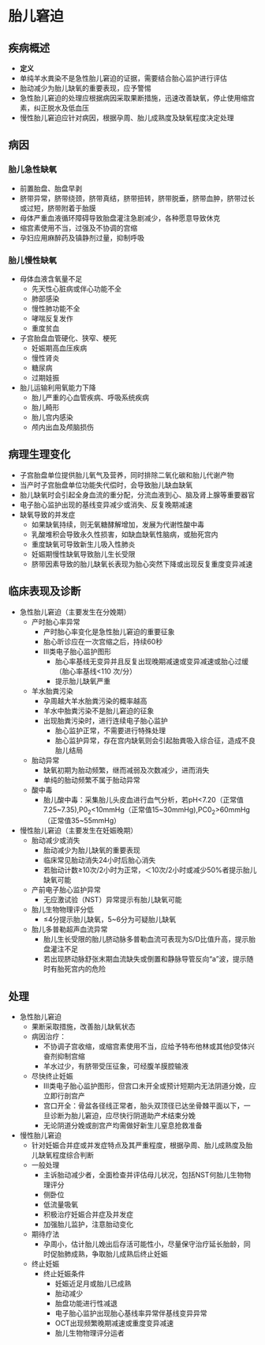 # 胎儿窘迫
## 疾病概述
- **定义**
- 单纯羊水粪染不是急性胎儿窘迫的证据，需要结合胎心监护进行评估
- 胎动减少为胎儿缺氧的重要表现，应予警惕
- 急性胎儿窘迫的处理应根据病因采取果断措施，迅速改善缺氧，停止使用缩宫素，纠正脱水及低血压
- 慢性胎儿窘迫应针对病因，根据孕周、胎儿成熟度及缺氧程度决定处理

## 病因
### 胎儿急性缺氧
- 前置胎盘、胎盘早剥
- 脐带异常，脐带绕颈，脐带真结，脐带扭转，脐带脱垂，脐带血肿，脐带过长或过短，脐带附着于胎膜
- 母体严重血液循环障碍导致胎盘灌注急剧减少，各种愿意导致休克
- 缩宫素使用不当，过强及不协调的宫缩
- 孕妇应用麻醉药及镇静剂过量，抑制呼吸
### 胎儿慢性缺氧
- 母体血液含氧量不足
  - 先天性心脏病或伴心功能不全
  - 肺部感染
  - 慢性肺功能不全
  - 哮喘反复发作
  - 重度贫血
- 子宫胎盘血管硬化、狭窄、梗死
  - 妊娠期高血压疾病
  - 慢性肾炎
  - 糖尿病
  - 过期娃振
- 胎儿运输利用氧能力下降
  - 胎儿严重的心血管疾病、呼吸系统疾病
  - 胎儿畸形
  - 胎儿宫内感染
  - 颅内出血及颅脑损伤

## 病理生理变化
- 子宫胎盘单位提供胎儿氧气及营养，同时排除二氧化碳和胎儿代谢产物
- 当产时子宫胎盘单位功能失代偿时，会导致胎儿缺血缺氧
- 胎儿缺氧时会引起全身血流的重分配，分流血液到心、脑及肾上腺等重要器官
- 电子胎心监护出现的基线变异减少或消失、反复晚期减速
- 缺氧导致的并发症
  - 如果缺氧持续，则无氧糖酵解增加，发展为代谢性酸中毒
  - 乳酸堆积会导致永久性损害，如缺血缺氧性脑病，或胎死宫内
  - 重度缺氧可导致新生儿吸入性肺炎
  - 妊娠期慢性缺氧导致胎儿生长受限
  - 脐带因素导致的胎儿缺氧长表现为胎心突然下降或出现反复重度变异减速

## 临床表现及诊断
- 急性胎儿窘迫（主要发生在分娩期）
  - 产时胎心率异常
    - 产时胎心率变化是急性胎儿窘迫的重要征象
    - 胎心昕诊应在一次宫缩之后，持续60秒 
    - III类电子胎心监护图形
      - 胎心率基线无变异并且反复出现晚期减速或变异减速或胎心过缓（胎心率基线<110 次/分）
      - 提示胎儿缺氧严重
  - 羊水胎粪污染
    - 孕周越大羊水胎粪污染的概率越高
    - 羊水中胎粪污染不是胎儿窘迫的征象
    - 出现胎粪污染时，进行连续电子胎心监护
      - 胎心监护正常，不需要进行特殊处理
      - 胎心监护异常，存在宫内缺氧则会引起胎粪吸入综合征，造成不良胎儿结局
  - 胎动异常
    - 缺氧初期为胎动频繁，继而减弱及次数减少，进而消失
    - 单纯的胎动频繁不属于胎动异常
  - 酸中毒
    - 胎儿酸中毒：采集胎儿头皮血进行血气分析，若pH<7.20（正常值7.25~7.35),P0<sub>2</sub><10mmHg（正常值15~30mmHg),PC0<sub>2</sub>>60mmHg（正常值35~55mmHg）
- 慢性胎儿窘迫（主要发生在妊娠晚期）
  - 胎动减少或消失
    - 胎动减少为胎儿缺氧的重要表现
    - 临床常见胎动消失24小时后胎心消失
    - 若胎动计数≥10次/2小时为正常，＜10次/2小时或减少50%者提示胎儿缺氧可能
  - 产前电子胎心监护异常
    - 无应激试验（NST）异常提示有胎儿缺氧可能
  - 胎儿生物物理评分低
    - ≤4分提示胎儿缺氧，5~6分为可疑胎儿缺氧
  - 胎儿多普勒超声血流异常
    - 胎儿生长受限的胎儿脐动脉多普勒血流可表现为S/D比值升高，提示胎盘灌注不足
    - 若出现脐动脉舒张末期血流缺失或倒置和静脉导管反向“a”波，提示随时有胎死宫内的危险

## 处理
- 急性胎儿窘迫
  - 果断采取措施，改善胎儿缺氧状态
  - 病因治疗：
    - 不协调子宫收缩，或缩宫素使用不当，应给予特布他林或其他β受体兴奋剂抑制宫缩
    - 羊水过少，有脐带受压征象，可经腹羊膜腔输液
  - 尽快终止妊娠
    - III类电子胎心监护图形，但宫口未开全或预计短期内无法阴道分娩，应立即行剖宫产
    - 宫口开全：骨盆各径线正常者，胎头双顶径已达坐骨棘平面以下，一旦诊断为胎儿窘迫，应尽快行阴道助产术结束分娩
    - 无论阴道分娩或剖宫产均需做好新生儿窒息抢救准备
- 慢性胎儿窘迫
  - 针对妊娠合并症或并发症特点及其严重程度，根据孕周、胎儿成熟度及胎儿缺氧程度综合判断
  - 一般处理
    - 主诉胎动减少者，全面检查并评估母儿状况，包括NST何胎儿生物物理评分
    - 侧卧位
    - 低流量吸氧
    - 积极治疗妊娠合并症及并发症
    - 加强胎儿监护，注意胎动变化
  - 期待疗法
    - 孕周小，估计胎儿娩出后存活可能性小，尽量保守治疗延长胎龄，同时促胎肺成熟，争取胎儿成熟后终止妊娠
  - 终止妊娠
    - 终止妊娠条件
      - 妊娠近足月或胎儿已成熟
      - 胎动减少
      - 胎盘功能进行性减退
      - 电子胎心监护出现胎心基线率异常伴基线变异异常
      - OCT出现频繁晚期减速或重度变异减速
      - 胎儿生物物理评分运者
